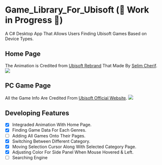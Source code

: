 # Game_Library_For_Ubisoft  (:construction: Work in Progress :construction:)
A C# Desktop App That Allows Users Finding Ubisoft Games Based on Device Types. 

## Home Page
The Animation is Credited from [Ubisoft Rebrand](https://dribbble.com/shots/3581220-Ubisoft-Rebrand) That Made By [Selim Cherif](https://dribbble.com/selimcherif).
![](https://github.com/LeviIsAwesome/Game_Library_For_Ubisoft/blob/master/image/home_page.gif)

## PC Game Page
All the Game Info Are Credited From [Ubisoft Official Website](https://www.ubisoft.com/en-ca/).
![](https://github.com/LeviIsAwesome/Game_Library_For_Ubisoft/blob/master/image/pc_to_home.gif)

## Developing Features 
- [x] Integraded Animation With Home Page.
- [x] Finding Game Data For Each Genres.
- [ ] Adding All Games Onto Their Pages.
- [x] Switching Between Different Category.
- [x] Moving Selection Cursor Along With Selected Category Page.
- [x] Adjusting Color For Side Panel When Mouse Hovered & Left.
- [ ] Searching Engine
